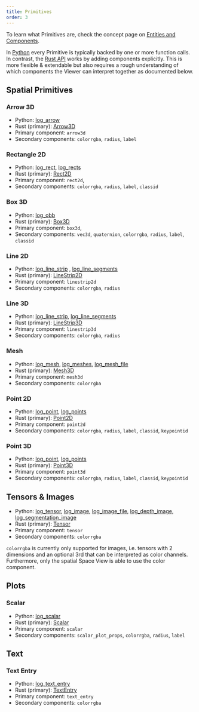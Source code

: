 ```yaml
---
title: Primitives
order: 3
---
```


To learn what Primitives are, check the concept page on [Entities and Components](/concepts/entity-component.md).

In [Python](https://rerun-io.github.io/rerun) every Primitive is typically backed by one or more function calls.
In contrast, the [Rust API](https://docs.rs/rerun/) works by adding components explicitly.
This is more flexible & extendable but also requires a rough understanding of
which components the Viewer can interpret together as documented below.

## Spatial **Primitives**

### Arrow 3D
* Python: [log_arrow](https://ref.rerun.io/docs/python/latest/common/spatial_primitives/#rerun.log_arrow)
* Rust (primary): [Arrow3D](https://docs.rs/rerun/latest/rerun/components/struct.Arrow3D.html)
* Primary component: `arrow3d`
* Secondary components: `colorrgba`, `radius`, `label`

### Rectangle 2D
* Python: [log_rect](https://ref.rerun.io/docs/python/latest/common/spatial_primitives/#rerun.log_rect),
[log_rects](https://ref.rerun.io/docs/python/latest/common/spatial_primitives/#rerun.log_rects)
* Rust (primary): [Rect2D](https://docs.rs/rerun/latest/rerun/components/enum.Rect2D.html)
* Primary component: `rect2d`, 
* Secondary components: `colorrgba`, `radius`, `label`, `classid`

### Box 3D
* Python: [log_obb](https://ref.rerun.io/docs/python/latest/common/spatial_primitives/#rerun.log_obb)
* Rust (primary): [Box3D](https://docs.rs/rerun/latest/rerun/components/struct.Box3D.html)
* Primary component: `box3d`, 
* Secondary components: `vec3d`, `quaternion`, `colorrgba`, `radius`, `label`, `classid`

### Line 2D
* Python: [log_line_strip](https://ref.rerun.io/docs/python/latest/common/spatial_primitives/#rerun.log_line_strip)
, [log_line_segments](https://ref.rerun.io/docs/python/latest/common/spatial_primitives/#rerun.log_line_segments)
* Rust (primary): [LineStrip2D](https://docs.rs/rerun/latest/rerun/components/struct.LineStrip2D.html)
* Primary component: `linestrip2d`
* Secondary components: `colorrgba`, `radius`

### Line 3D
* Python: [log_line_strip](https://ref.rerun.io/docs/python/latest/common/spatial_primitives/#rerun.log_line_strip), [log_line_segments](https://ref.rerun.io/docs/python/latest/common/spatial_primitives/#rerun.log_line_segments)
* Rust (primary): [LineStrip3D](https://docs.rs/rerun/latest/rerun/components/struct.LineStrip3D.html)
* Primary component: `linestrip3d`
* Secondary components: `colorrgba`, `radius`

### Mesh
* Python: [log_mesh](https://ref.rerun.io/docs/python/latest/common/spatial_primitives/#rerun.log_mesh),
[log_meshes](https://ref.rerun.io/docs/python/latest/common/spatial_primitives/#rerun.log_meshes),
[log_mesh_file](https://ref.rerun.io/docs/python/latest/common/spatial_primitives/#rerun.log_mesh_file)
* Rust (primary): [Mesh3D](https://docs.rs/rerun/latest/rerun/components/struct.Mesh3D.html)
* Primary component: `mesh3d`
* Secondary components: `colorrgba`

### Point 2D
* Python: [log_point](https://ref.rerun.io/docs/python/latest/common/spatial_primitives/#rerun.log_point),
[log_points](https://ref.rerun.io/docs/python/latest/common/spatial_primitives/#rerun.log_points)
* Rust (primary): [Point2D](https://docs.rs/rerun/latest/rerun/components/struct.Point2D.html)
* Primary component: `point2d`
* Secondary components: `colorrgba`, `radius`, `label`, `classid`, `keypointid`

### Point 3D
* Python: [log_point](https://ref.rerun.io/docs/python/latest/common/spatial_primitives/#rerun.log_point),
[log_points](https://ref.rerun.io/docs/python/latest/common/spatial_primitives/#rerun.log_points)
* Rust (primary): [Point3D](https://docs.rs/rerun/latest/rerun/components/struct.Point3D.html)
* Primary component: `point3d`
* Secondary components: `colorrgba`, `radius`, `label`, `classid`, `keypointid`

## Tensors & Images

* Python:
[log_tensor](https://ref.rerun.io/docs/python/latest/common/tensors/#rerun.log_tensor),
[log_image](https://ref.rerun.io/docs/python/latest/common/images/#rerun.log_image**),
[log_image_file](https://ref.rerun.io/docs/python/latest/common/images/#rerun.log_image_file**),
[log_depth_image](https://ref.rerun.io/docs/python/latest/common/images/#rerun.log_depth_image**),
[log_segmentation_image](https://ref.rerun.io/docs/python/latest/common/images/#rerun.log_segmentation_image**)
* Rust (primary): [Tensor](https://docs.rs/rerun/latest/rerun/components/struct.Tensor.html)
* Primary component: `tensor`
* Secondary components: `colorrgba`

`colorrgba` is currently only supported for images,
i.e. tensors with 2 dimensions and an optional 3rd that can be interpreted as color channels.
Furthermore, only the spatial Space View is able to use the color component.

## Plots

### Scalar
* Python: [log_scalar](https://ref.rerun.io/docs/python/latest/common/plotting/#rerun.log_scalar)
* Rust (primary): [Scalar](https://docs.rs/rerun/latest/rerun/components/struct.Scalar.html)
* Primary component: `scalar`
* Secondary components: `scalar_plot_props`, `colorrgba`, `radius`, `label`

## Text

### Text Entry
* Python: [log_text_entry](https://ref.rerun.io/docs/python/latest/common/text/#rerun.log_text_entry)
* Rust (primary): [TextEntry](https://docs.rs/rerun/latest/rerun/components/struct.TextEntry.html)
* Primary component: `text_entry`
* Secondary components: `colorrgba`

